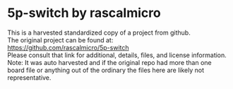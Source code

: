 
# 5p-switch by rascalmicro  
This is a harvested standardized copy of a project from github.  
The original project can be found at:  
https://github.com/rascalmicro/5p-switch  
Please consult that link for additional, details, files, and license information.  
Note: It was auto harvested and if the original repo had more than one board file or anything out of the ordinary the files here are likely not representative.  
    